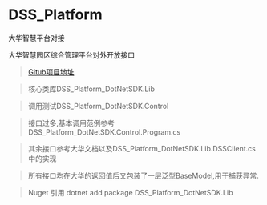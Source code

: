# DSS_Platform
大华智慧平台对接

大华智慧园区综合管理平台对外开放接口

>   [Gitub项目地址](https://github.com/MingZhuLiu/DSS_Platform_DotNetSDK)


> 核心类库DSS_Platform_DotNetSDK.Lib

> 调用测试DSS_Platform_DotNetSDK.Control

> 接口过多,基本调用范例参考DSS_Platform_DotNetSDK.Control.Program.cs

> 其余接口参考大华文档以及DSS_Platform_DotNetSDK.Lib.DSSClient.cs中的实现

> 所有接口均在大华的返回值后又包装了一层泛型BaseModel,用于捕获异常.

> Nuget 引用 dotnet add package DSS_Platform_DotNetSDK.Lib
